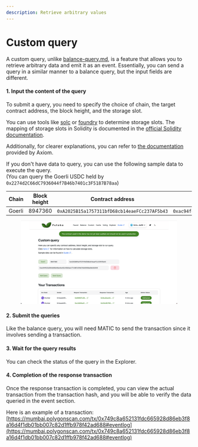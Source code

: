 ```yaml
---
description: Retrieve arbitrary values
---
```


# Custom query

A custom query, unlike [balance-query.md](balance-query.md "mention"), is a feature that allows you to retrieve arbitrary data and emit it as an event. Essentially, you can send a query in a similar manner to a balance query, but the input fields are different.

#### 1. Input the content of the query

To submit a query, you need to specify the choice of chain, the target contract address, the block height, and the storage slot.

You can use tools like [solc](https://docs.soliditylang.org/en/v0.8.19/using-the-compiler.html) or [foundry](https://book.getfoundry.sh/reference/forge/forge-inspect#examples) to determine storage slots. The mapping of storage slots in Solidity is documented in the [official Solidity documentation](https://docs.soliditylang.org/en/v0.8.19/internals/layout\_in\_storage.html).

Additionally, for clearer explanations, you can refer to [the documentation](https://docs.axiom.xyz/developers/sending-a-query/finding-storage-slots) provided by Axiom.

If you don't have data to query, you can use the following sample data to execute the query.\
(You can query the Goerli USDC held by `0x2274d2C66dC7936044f7B46b7401c3F5187B78aa`)

<table><thead><tr><th width="97">Chain</th><th width="129">Block height</th><th width="243">Contract address</th><th>Slot</th></tr></thead><tbody><tr><td>Goerli</td><td>8947360</td><td><code>0xA2025B15a1757311bfD68cb14eaeFCc237AF5b43</code></td><td><code>0xac94f423a384a9d9a46ae4ac92c45b0aac171c967c618e74db0938ae8eb3d349</code></td></tr></tbody></table>

<figure><img src="../../.gitbook/assets/custom_query" alt=""><figcaption></figcaption></figure>

#### 2. Submit the queries

Like the balance query, you will need MATIC to send the transaction since it involves sending a transaction.

#### 3. Wait for the query results

You can check the status of the query in the Explorer.

#### 4. Completion of the response transaction

Once the response transaction is completed, you can view the actual transaction from the transaction hash, and you will be able to verify the data queried in the event section.

Here is an example of a transaction: [https://mumbai.polygonscan.com/tx/0x749c8a652131fdc665928d86eb3f8a16d4f1db01bb007c82d1ffb978f42ad688#eventlog](https://mumbai.polygonscan.com/tx/0x749c8a652131fdc665928d86eb3f8a16d4f1db01bb007c82d1ffb978f42ad688#eventlog)
